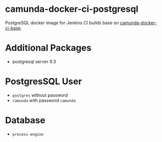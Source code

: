 camunda-docker-ci-postgresql
============================

PostgreSQL docker image for Jenkins CI builds base on [camunda-docker-ci-base][].

# Additional Packages

  - postgresql server 9.3

# PostgresSQL User

  - `postgres` without password
  - `camunda` with password `camunda`

# Database

  - `process-engine`

[camunda-docker-ci-base]: https://github.com/camunda-ci/camunda-docker-ci-base
